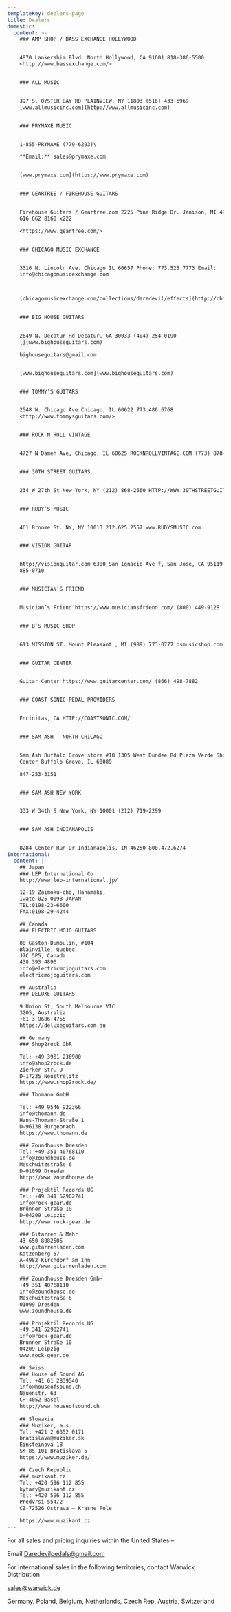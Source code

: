 ```yaml
---
templateKey: dealers-page
title: Dealers
domestic:
  content: >-
    ### AMP SHOP / BASS EXCHANGE HOLLYWOOD


    4870 Lankershim Blvd. North Hollywood, CA 91601 818-386-5500
    <http://www.bassexchange.com/>


    ### ALL MUSIC


    397 S. OYSTER BAY RD PLAINVIEW, NY 11803 (516) 433-6969
    [www.allmusicinc.com](http://www.allmusicinc.com)


    ### PRYMAXE MUSIC


    1-855-PRYMAXE (779-6293)\

    **Email:** sales@prymaxe.com 


    [www.prymaxe.com](https://www.prymaxe.com)


    ### GEARTREE / FIREHOUSE GUITARS


    Firehouse Guitars / Geartree.com 2225 Pine Ridge Dr. Jenison, MI 49428 Phone
    616 662 8160 x222

    <https://www.geartree.com/>


    ### CHICAGO MUSIC EXCHANGE


    3316 N. Lincoln Ave. Chicago IL 60657 Phone: 773.525.7773 Email:
    info@chicagomusicexchange.com



    [chicagomusicexchange.com/collections/daredevil/effects](http://chicagomusicexchange.com/collections/daredevil/effects)


    ### BIG HOUSE GUITARS


    2649 N. Decatur Rd Decatur, GA 30033 (404) 254-0190
    [](www.bighouseguitars.com)

    bighouseguitars@gmail.com


    [www.bighouseguitars.com](www.bighouseguitars.com)


    ### TOMMY’S GUITARS


    2548 W. Chicago Ave Chicago, IL 60622 773.486.6768
    <http://www.tommysguitars.com/>


    ### ROCK N ROLL VINTAGE


    4727 N Damen Ave, Chicago, IL 60625 ROCKNROLLVINTAGE.COM (773) 878-8616


    ### 30TH STREET GUITARS


    234 W 27th St New York, NY (212) 868-2660 HTTP://WWW.30THSTREETGUITARS.COM


    ### RUDY’S MUSIC


    461 Broome St. NY, NY 10013 212.625.2557 www.RUDYSMUSIC.com


    ### VISION GUITAR


    http://visionguitar.com 6300 San Ignacio Ave f, San Jose, CA 95119 (888)
    885-0710


    ### MUSICIAN’S FRIEND


    Musician’s Friend https://www.musiciansfriend.com/ (800) 449-9128


    ### B’S MUSIC SHOP


    613 MISSION ST. Mount Pleasant , MI (989) 773-0777 bsmusicshop.com


    ### GUITAR CENTER


    Guitar Center https://www.guitarcenter.com/ (866) 498-7882


    ### COAST SONIC PEDAL PROVIDERS


    Encinitas, CA HTTP://COASTSONIC.COM/


    ### SAM ASH – NORTH CHICAGO


    Sam Ash Buffalo Grove store #18 1305 West Dundee Rd Plaza Verde Shopping
    Center Buffalo Grove, IL 60089

    847-253-3151


    ### SAM ASH NEW YORK


    333 W 34th S New York, NY 10001 (212) 719-2299


    ### SAM ASH INDIANAPOLIS


    8284 Center Run Dr Indianapolis, IN 46250 800.472.6274
international:
  content: |-
    ## Japan
    ### LEP International Co
    http://www.lep-international.jp/

    12-19 Zaimoku-cho, Hanamaki,
    Iwate 025-0098 JAPAN
    TEL:0198-23-6600
    FAX:0198-29-4244

    ## Canada
    ### ELECTRIC MOJO GUITARS

    80 Gaston-Dumoulin, #104
    Blainville, Quebec
    J7C 5P5, Canada
    438 393 4896
    info@electricmojoguitars.com
    electricmojoguitars.com

    ## Australia
    ### DELUXE GUITARS

    9 Union St, South Melbourne VIC
    3205, Australia
    +61 3 9686 4755
    https://deluxeguitars.com.au 

    ## Germany
    ### Shop2rock GbR

    Tel: +49 3981 236900
    info@shop2rock.de
    Zierker Str. 9
    D-17235 Neustrelitz
    https://www.shop2rock.de/

    ### Thomann GmbH

    Tel: +49 9546 922366
    info@thomann.de
    Hans-Thomann-Straße 1
    D-96138 Burgebrach
    https://www.thomann.de

    ### Zoundhouse Dresden
    Tel: +49 351 40768110
    info@zoundhouse.de
    Meschwitzstraße 6
    D-01099 Dresden
    http://www.zoundhouse.de

    ### Projektil Records UG
    Tel: +49 341 52902741
    info@rock-gear.de
    Brünner Straße 10
    D-04209 Leipzig
    http://www.rock-gear.de

    ### Gitarren & Mehr
    43 650 8882505
    www.gitarrenladen.com
    Katzenberg 57
    A-4982 Kirchdorf am Inn
    http://www.gitarrenladen.com

    ### Zoundhouse Dresden GmbH
    +49 351 40768110
    info@zoundhouse.de
    Meschwitzstraße 6
    01099 Dresden
    www.zoundhouse.de

    ### Projektil Records UG
    +49 341 52902741
    info@rock-gear.de
    Brünner Straße 10
    04209 Leipzig
    www.rock-gear.de

    ## Swiss
    ### House of Sound AG
    Tel: +41 61 2839540
    info@houseofsound.ch
    Nauenstr. 63
    CH-4052 Basel
    http://www.houseofsound.ch
     
    ## Slowakia
    ### Muziker, a.s.
    Tel: +421 2 6352 0171
    bratislava@muziker.sk
    Einsteinova 18
    SK-85 101 Bratislava 5
    https://www.muziker.de/ 

    ## Czech Republic
    ### muzikant.cz
    Tel: +420 596 112 855
    kytary@muzikant.cz
    Tel: +420 596 112 855
    Predvrsi 554/2
    CZ-72526 Ostrava – Krasne Pole

    https://www.muzikant.cz
---
```


For all sales and pricing inquiries within the United States –

Email Daredevilpedals@gmail.com

For International sales in the following territories, contact Warwick Distribution

sales@warwick.de

Germany, Poland, Belgium, Netherlands, Czech Rep, Austria, Switzerland
